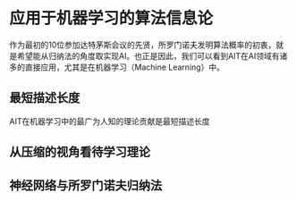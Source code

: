 # 应用于机器学习的算法信息论

作为最初的10位参加达特茅斯会议的先贤，所罗门诺夫发明算法概率的初衷，就是希望能从归纳法的角度取实现AI。也正是因此，我们可以看到AIT在AI领域有诸多的直接应用，尤其是在机器学习（Machine Learning）中。

## 最短描述长度

AIT在机器学习中的最广为人知的理论贡献是最短描述长度

## 从压缩的视角看待学习理论

## 神经网络与所罗门诺夫归纳法